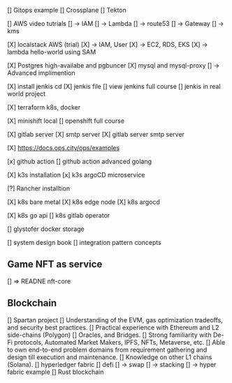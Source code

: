[] Gitops example
[] Crossplane
[] Tekton

[] AWS video tutrials
[] -> IAM
[] -> Lambda
[] -> route53
[] -> Gateway
[] -> kms

[X] localstack AWS (trial)
[X] -> IAM, User
[X] -> EC2, RDS, EKS
[X] -> lambda hello-world using SAM 

[X] Postgres high-availabe and pgbuncer
[X] mysql and mysql-proxy
[] -> Advanced implimention

[X] install jenkis cd
[X] jenkis file
[] view jenkins full course
[] jenkis in real world project

[X] terraform k8s, docker

[X] minishift local
[] openshift full course

[X] gitlab server
[X] smtp server
[X] gitlab server smtp server

[X] https://docs.ops.city/ops/examples

[x] github action
[] github action advanced golang

[X] k3s installation
[x] k3s argoCD microservice

[?] Rancher installtion

[X] k8s bare metal
[X] k8s edge node
[X] k8s argocd

[X] k8s go api
[] k8s gitlab operator

[] glystofer docker storage

[] system design book
[] integration pattern concepts


Game NFT as service
--------
[] => READNE nft-core


Blockchain
--------
[] Spartan project
[] Understanding of the EVM, gas optimization tradeoffs, and security best practices.
[] Practical experience with Ethereum and L2 side-chains (Polygon)
[] Oracles, and Bridges.
[] Strong familiarity with De-Fi protocols, Automated Market Makers, IPFS, NFTs, Metaverse, etc.
[] Able to own end-to-end problem domains from requirement gathering and design till execution and maintenance.
[] Knowledge on other L1 chains (Solana).
[] hyperledger fabric
[] defi
[] -> swap
[] -> stacking
[] -> hyper fabric example
[] Rust blockchain

